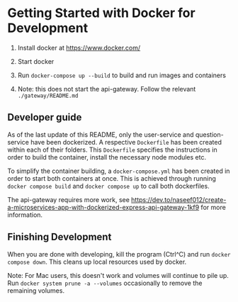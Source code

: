 # Getting Started with Docker for Development

1. Install docker at https://www.docker.com/

2. Start docker

3. Run `docker-compose up --build` to build and run images and containers

4. Note: this does not start the api-gateway. Follow the relevant `./gateway/README.md`

## Developer guide

As of the last update of this README, only the user-service and question-service have been dockerized. A respective `Dockerfile` has been created within each of their folders. This `Dockerfile` specifies the instructions in order to build the container, install the necessary node modules etc. 

To simplify the container building, a `docker-compose.yml` has been created in order to start both containers at once. This is achieved through running `docker compose build` and `docker compose up` to call both dockerfiles.

The api-gateway requires more work, see https://dev.to/naseef012/create-a-microservices-app-with-dockerized-express-api-gateway-1kf9 for more information.

## Finishing Development

When you are done with developing, kill the program (Ctrl^C) and run `docker compose down`. This cleans up local resources used by docker.

Note: For Mac users, this doesn't work and volumes will continue to pile up. Run `docker system prune -a --volumes` occasionally to remove the remaining volumes.